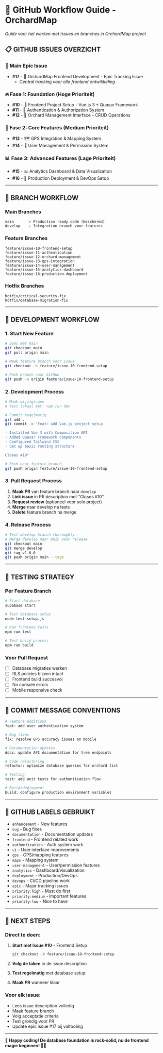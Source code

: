 # 🔄 GitHub Workflow Guide - OrchardMap

*Guide voor het werken met issues en branches in OrchardMap project*

## 📋 **GITHUB ISSUES OVERZICHT**

### 🎯 **Main Epic Issue**
- **#17** - 🌳 OrchardMap Frontend Development - Epic Tracking Issue
  - *Central tracking voor alle frontend ontwikkeling*

### 🔥 **Fase 1: Foundation (Hoge Prioriteit)**
- **#10** - 🎨 Frontend Project Setup - Vue.js 3 + Quasar Framework
- **#11** - 🔐 Authentication & Authorization System  
- **#12** - 🌳 Orchard Management Interface - CRUD Operations

### 🚀 **Fase 2: Core Features (Medium Prioriteit)**
- **#13** - 🗺️ GPS Integration & Mapping System
- **#14** - 👥 User Management & Permission System

### 📊 **Fase 3: Advanced Features (Lage Prioriteit)**
- **#15** - 📊 Analytics Dashboard & Data Visualization
- **#16** - 🚀 Production Deployment & DevOps Setup

---

## 🌿 **BRANCH WORKFLOW**

### **Main Branches**
```
main       ← Production ready code (beschermd)
develop    ← Integration branch voor features
```

### **Feature Branches**
```
feature/issue-10-frontend-setup
feature/issue-11-authentication  
feature/issue-12-orchard-management
feature/issue-13-gps-integration
feature/issue-14-user-management
feature/issue-15-analytics-dashboard
feature/issue-16-production-deployment
```

### **Hotfix Branches**
```
hotfix/critical-security-fix
hotfix/database-migration-fix
```

---

## 🔄 **DEVELOPMENT WORKFLOW**

### **1. Start New Feature**
```bash
# Sync met main
git checkout main
git pull origin main

# Maak feature branch voor issue
git checkout -b feature/issue-10-frontend-setup

# Push branch naar GitHub
git push -u origin feature/issue-10-frontend-setup
```

### **2. Development Process**
```bash
# Maak wijzigingen
# Test lokaal met: npm run dev

# Commit regelmatig
git add .
git commit -m "feat: add Vue.js project setup

- Installed Vue 3 with Composition API
- Added Quasar Framework components
- Configured Tailwind CSS
- Set up basic routing structure

Closes #10"

# Push naar feature branch
git push origin feature/issue-10-frontend-setup
```

### **3. Pull Request Process**
1. **Maak PR** van feature branch naar `develop`
2. **Link issue** in PR description met "Closes #10"
3. **Request review** (optioneel voor solo project)
4. **Merge** naar develop na tests
5. **Delete** feature branch na merge

### **4. Release Process**
```bash
# Test develop branch thoroughly
# Merge develop naar main voor release
git checkout main
git merge develop
git tag v1.0.0
git push origin main --tags
```

---

## 🧪 **TESTING STRATEGY**

### **Per Feature Branch**
```bash
# Start database
supabase start

# Test database setup
node test-setup.js

# Run frontend tests
npm run test

# Test build process
npm run build
```

### **Voor Pull Request**
- [ ] Database migraties werken
- [ ] RLS policies blijven intact
- [ ] Frontend build succesvol
- [ ] No console errors
- [ ] Mobile responsive check

---

## 📝 **COMMIT MESSAGE CONVENTIONS**

```bash
# Feature additions
feat: add user authentication system

# Bug fixes
fix: resolve GPS accuracy issues on mobile

# Documentation updates
docs: update API documentation for tree endpoints

# Code refactoring
refactor: optimize database queries for orchard list

# Testing
test: add unit tests for authentication flow

# Build/deployment
build: configure production environment variables
```

---

## 🔗 **GITHUB LABELS GEBRUIKT**

- `enhancement` - New features
- `bug` - Bug fixes
- `documentation` - Documentation updates
- `frontend` - Frontend related work
- `authentication` - Auth system work
- `ui` - User interface improvements
- `gps` - GPS/mapping features
- `maps` - Mapping system
- `user-management` - User/permission features
- `analytics` - Dashboard/visualization
- `deployment` - Production/DevOps
- `devops` - CI/CD pipeline work
- `epic` - Major tracking issues
- `priority:high` - Must do first
- `priority:medium` - Important features
- `priority:low` - Nice to have

---

## 🚀 **NEXT STEPS**

### **Direct te doen:**
1. **Start met Issue #10** - Frontend Setup
   ```bash
   git checkout -b feature/issue-10-frontend-setup
   ```

2. **Volg de taken** in de issue description

3. **Test regelmatig** met database setup

4. **Maak PR** wanneer klaar

### **Voor elk issue:**
- Lees issue description volledig
- Maak feature branch
- Volg acceptatie criteria
- Test grondig voor PR
- Update epic issue #17 bij voltooiing

---

**🎯 Happy coding! De database foundation is rock-solid, nu de frontend magie beginnen! 🌳✨**